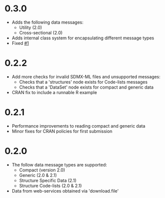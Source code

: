 # 0.3.0

- Adds the following data messages:
    - Utility (2.0)
    - Cross-sectional (2.0)
- Adds internal class system for encapsulating different message types
- Fixed [#1](https://github.com/mdequeljoe/readsdmx/issues/1)

# 0.2.2

- Add more checks for invalid SDMX-ML files and unsupported messages:
    - Checks that a 'structures' node exists for Code-lists messages
    - Checks that a 'DataSet' node exists for compact and generic data
- CRAN fix to include a runnable R example

# 0.2.1

- Performance improvements to reading compact and generic data
- Minor fixes for CRAN policies for first submission

# 0.2.0

- The follow data message types are supported:
    - Compact (version 2.0)
    - Generic (2.0 & 2.1)
    - Structure Specific Data (2.1)
    - Structure Code-lists (2.0 & 2.1)
- Data from web-services obtained via 'download.file'
